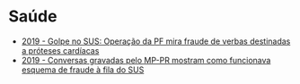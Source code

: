 # Saúde

 - [2019 - Golpe no SUS: Operação da PF mira fraude de verbas destinadas a próteses cardíacas](https://ndmais.com.br/noticias/golpe-no-sus-operacao-da-pf-mira-fraude-de-verbas-destinadas-a-proteses-cardiacas/)
 - [2019 - Conversas gravadas pelo MP-PR mostram como funcionava esquema de fraude à fila do SUS](https://g1.globo.com/pr/parana/noticia/2019/01/30/conversas-gravadas-pelo-mp-pr-mostram-como-funcionava-esquema-de-fraude-a-fila-do-sus.ghtml)